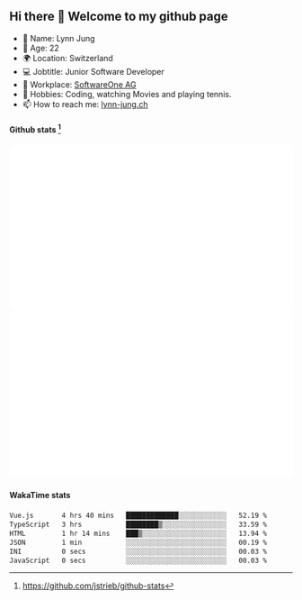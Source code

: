 ## Hi there 👋 Welcome to my github page

- 🧑 Name: Lynn Jung
- 🔞 Age: 22
- 🌍 Location: Switzerland
- 💻 Jobtitle: Junior Software Developer
- 🏢 Workplace: [SoftwareOne AG](https://www.softwareone.com/)
- 🎾 Hobbies: Coding, watching Movies and playing tennis.
- 📫 How to reach me: [lynn-jung.ch](https://lynn-jung.ch/)


#### Github stats [^1]
![](https://github.com/lynn-jung/github-stats/blob/master/generated/overview.svg)  ![](https://github.com/lynn-jung/github-stats/blob/master/generated/languages.svg)


#### WakaTime stats
<!--START_SECTION:waka-->

```text
Vue.js       4 hrs 40 mins   █████████████░░░░░░░░░░░░   52.19 %
TypeScript   3 hrs           ████████▒░░░░░░░░░░░░░░░░   33.59 %
HTML         1 hr 14 mins    ███▒░░░░░░░░░░░░░░░░░░░░░   13.94 %
JSON         1 min           ░░░░░░░░░░░░░░░░░░░░░░░░░   00.19 %
INI          0 secs          ░░░░░░░░░░░░░░░░░░░░░░░░░   00.03 %
JavaScript   0 secs          ░░░░░░░░░░░░░░░░░░░░░░░░░   00.03 %
```

<!--END_SECTION:waka-->

[^1]: https://github.com/jstrieb/github-stats

